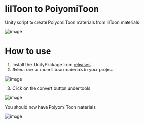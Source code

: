 # lilToon to PoiyomiToon
Unity script to create Poiyomi Toon materials from lilToon materials

![image](https://github.com/LinesGuy/lilToonToPoiyomiToon/assets/60029482/19034527-e683-4e4e-bba9-ac9fac5708c6)

# How to use
1. Install the .UnityPackage from [releases](https://github.com/LinesGuy/lilToonToPoiyomiToon/releases/download/Meow/LinesMaterialConverter.unitypackage)
2. Select one or more liltoon materials in your project
   
![image](https://github.com/LinesGuy/lilToonToPoiyomiToon/assets/60029482/a8e13d37-3e14-4021-a7bb-295a23530005)

3. Click on the convert button under tools

![image](https://github.com/LinesGuy/lilToonToPoiyomiToon/assets/60029482/ad91085b-7399-4487-b971-86f32ade80f9) 

You should now have Poiyomi Toon materials

![image](https://github.com/LinesGuy/lilToonToPoiyomiToon/assets/60029482/581e2d07-b8a6-42ed-8302-29d5017240c9)
